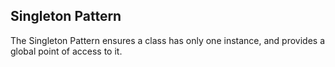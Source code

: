 ## Singleton Pattern

The Singleton Pattern ensures a class has only one instance, and provides a global point of access to it.
